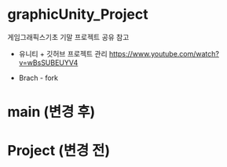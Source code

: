 # graphicUnity_Project
게임그래픽스기초 기말 프로젝트 공유
참고
- 유니티 + 깃허브 프로젝트 관리
https://www.youtube.com/watch?v=wBsSUBEUYV4

* Brach - fork
# main (변경 후)
# Project (변경 전)
